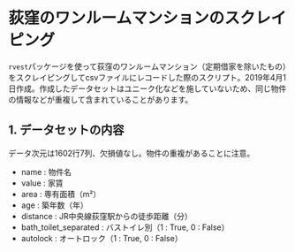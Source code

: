 # 荻窪のワンルームマンションのスクレイピング
`rvest`パッケージを使って荻窪のワンルームマンション（定期借家を除いたもの）をスクレイピングしてcsvファイルにレコードした際のスクリプト。2019年4月1日作成。作成したデータセットはユニーク化などを施していないため、同じ物件の情報などが重複して含まれていることがあります。

## 1. データセットの内容
データ次元は1602行7列、欠損値なし。物件の重複があることに注意。
* name : 物件名
* value : 家賃
* area : 専有面積（m²）
* age : 築年数（年）
* distance : JR中央線荻窪駅からの徒歩距離（分）
* bath_toilet_separated : バストイレ別（1 : True, 0 : False）
* autolock : オートロック（1 : True, 0 : False）
